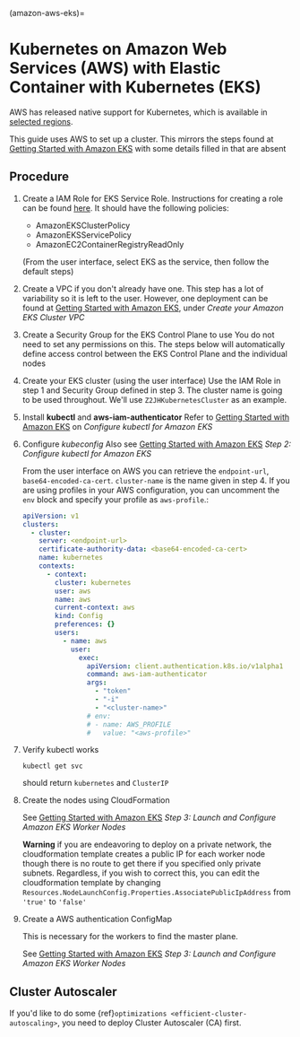 (amazon-aws-eks)=

# Kubernetes on Amazon Web Services (AWS) with Elastic Container with Kubernetes (EKS)

AWS has released native support for Kubernetes, which is available in [selected regions][selected regions].

This guide uses AWS to set up a cluster. This mirrors the steps found at [Getting Started with Amazon EKS][getting started with amazon eks] with some details filled in that are absent

## Procedure

1. Create a IAM Role for EKS Service Role.
   Instructions for creating a role can be found
   [here](https://docs.aws.amazon.com/IAM/latest/UserGuide/id_roles_create.html).
   It should have the following policies:
   - AmazonEKSClusterPolicy
   - AmazonEKSServicePolicy
   - AmazonEC2ContainerRegistryReadOnly

   (From the user interface, select EKS as the service, then follow the default steps)

2. Create a VPC if you don't already have one.
   This step has a lot of variability so it is left to the user. However, one deployment can be found at [Getting Started with Amazon EKS][getting started with amazon eks], under _Create your Amazon EKS Cluster VPC_
3. Create a Security Group for the EKS Control Plane to use
   You do not need to set any permissions on this. The steps below will automatically define access control between the EKS Control Plane and the individual nodes
4. Create your EKS cluster (using the user interface)
   Use the IAM Role in step 1 and Security Group defined in step 3. The cluster name is going to be used throughout. We'll use `Z2JHKubernetesCluster` as an example.
5. Install **kubectl** and **aws-iam-authenticator**
   Refer to [Getting Started with Amazon EKS][getting started with amazon eks] on _Configure kubectl for Amazon EKS_
6. Configure _kubeconfig_
   Also see [Getting Started with Amazon EKS][getting started with amazon eks] _Step 2: Configure kubectl for Amazon EKS_

   From the user interface on AWS you can retrieve the `endpoint-url`, `base64-encoded-ca-cert`. `cluster-name` is the name given in step 4. If you are using profiles in your AWS configuration, you can uncomment the `env` block and specify your profile as `aws-profile`.:

   ```yaml
   apiVersion: v1
   clusters:
     - cluster:
       server: <endpoint-url>
       certificate-authority-data: <base64-encoded-ca-cert>
       name: kubernetes
       contexts:
         - context:
           cluster: kubernetes
           user: aws
           name: aws
           current-context: aws
           kind: Config
           preferences: {}
           users:
             - name: aws
               user:
                 exec:
                   apiVersion: client.authentication.k8s.io/v1alpha1
                   command: aws-iam-authenticator
                   args:
                     - "token"
                     - "-i"
                     - "<cluster-name>"
                   # env:
                   # - name: AWS_PROFILE
                   #   value: "<aws-profile>"
   ```

7. Verify kubectl works

   ```
   kubectl get svc
   ```

   should return `kubernetes` and `ClusterIP`

8. Create the nodes using CloudFormation

   See [Getting Started with Amazon EKS][getting started with amazon eks] _Step 3: Launch and Configure Amazon EKS Worker Nodes_

   **Warning** if you are endeavoring to deploy on a private network, the cloudformation template creates a public IP for each worker node though there is no route to get there if you specified only private subnets. Regardless, if you wish to correct this, you can edit the cloudformation template by changing `Resources.NodeLaunchConfig.Properties.AssociatePublicIpAddress` from `'true'` to `'false'`

9. Create a AWS authentication ConfigMap

   This is necessary for the workers to find the master plane.

   See [Getting Started with Amazon EKS][getting started with amazon eks] _Step 3: Launch and Configure Amazon EKS Worker Nodes_

[getting started with amazon eks]: https://docs.aws.amazon.com/eks/latest/userguide/getting-started.html
[selected regions]: https://aws.amazon.com/about-aws/global-infrastructure/regional-product-services/

## Cluster Autoscaler

If you'd like to do some {ref}`optimizations <efficient-cluster-autoscaling>`,
you need to deploy Cluster Autoscaler (CA) first.
